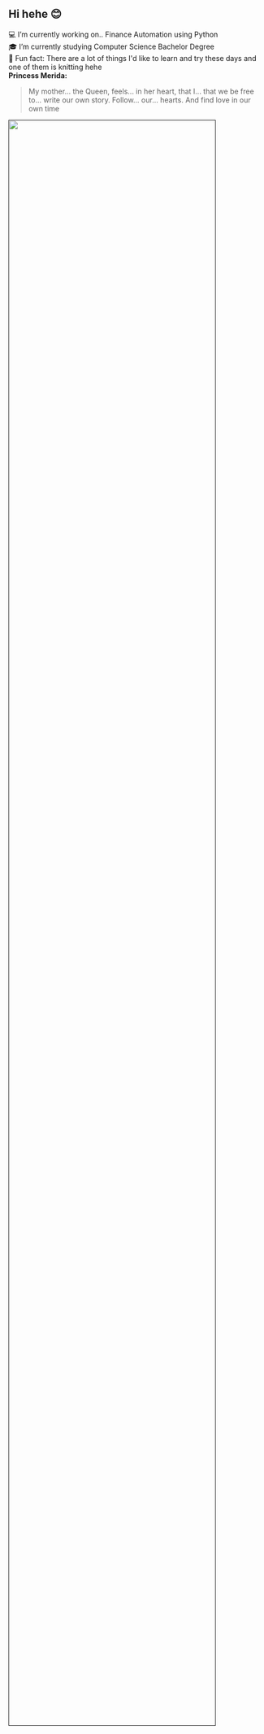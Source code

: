 ## Hi hehe 😊
💻 I’m currently working on.. Finance Automation using Python\
🎓 I’m currently studying Computer Science Bachelor Degree\
💚 Fun fact: There are a lot of things I'd like to learn and try these days and one of them is knitting hehe\
**Princess Merida:**
> My mother... the Queen, feels... in her heart, that I... that we be free to... write our own story. Follow... our... hearts. And find love in our own time


<a href="">
  <img width="90%" src="https://user-images.githubusercontent.com/63581688/97962952-10d0c600-1e1b-11eb-9b1e-fbbad1be9037.GIF">
</a>
